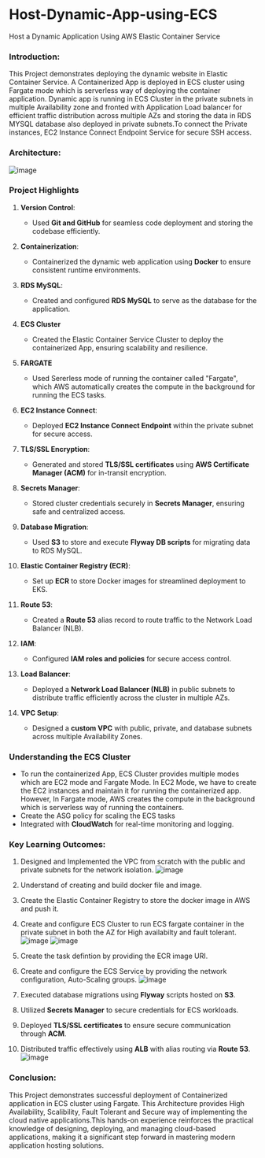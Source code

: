 # Host-Dynamic-App-using-ECS
Host a Dynamic Application Using AWS Elastic Container Service

### Introduction:
This Project demonstrates deploying the dynamic website in Elastic Container Service. A Containerized App is deployed in ECS cluster using Fargate mode which is serverless way of deploying the container application. Dynamic app is running in ECS Cluster in the private subnets in multiple Availability zone and fronted with Application Load balancer for efficient traffic distribution across multiple AZs and storing the data in RDS MYSQL database also deployed in private subnets.To connect the Private instances, EC2 Instance Connect Endpoint Service for secure SSH access.

### Architecture:

![image](https://github.com/user-attachments/assets/2db4aba9-7149-417d-bb10-9ad494b713b5)

### **Project Highlights**

1. **Version Control**:
   - Used **Git and GitHub** for seamless code deployment and storing the codebase efficiently.

2. **Containerization**:
   - Containerized the dynamic web application using **Docker** to ensure consistent runtime environments.

3. **RDS MySQL**:
   - Created and configured **RDS MySQL** to serve as the database for the application.

4. **ECS Cluster**
   - Created the Elastic Container Service Cluster to deploy the containerized App, ensuring scalability and resilience.

5. **FARGATE**
   - Used Sererless mode of running the container called "Fargate", which AWS automatically creates the compute in the background for running the ECS tasks.

6. **EC2 Instance Connect**:
   - Deployed **EC2 Instance Connect Endpoint** within the private subnet for secure access.

7. **TLS/SSL Encryption**:
   - Generated and stored **TLS/SSL certificates** using **AWS Certificate Manager (ACM)** for in-transit encryption.

8. **Secrets Manager**:
   - Stored cluster credentials securely in **Secrets Manager**, ensuring safe and centralized access.

9. **Database Migration**:
   - Used **S3** to store and execute **Flyway DB scripts** for migrating data to RDS MySQL.

10. **Elastic Container Registry (ECR)**:
    - Set up **ECR** to store Docker images for streamlined deployment to EKS.

11. **Route 53**:
    - Created a **Route 53** alias record to route traffic to the Network Load Balancer (NLB).

12. **IAM**:
    - Configured **IAM roles and policies** for secure access control.

13. **Load Balancer**:
    - Deployed a **Network Load Balancer (NLB)** in public subnets to distribute traffic efficiently across the cluster in multiple AZs.

14. **VPC Setup**:
    - Designed a **custom VPC** with public, private, and database subnets across multiple Availability Zones.
   
### **Understanding the ECS Cluster**
- To run the containerized App, ECS Cluster provides multiple modes which are EC2 mode and Fargate Mode. In EC2 Mode, we have to create the EC2 instances and maintain it for running the containerized app. However, In Fargate mode, AWS creates the compute in the background which is serverless way of running the containers.
- Create the ASG policy for scaling the ECS tasks
- Integrated with **CloudWatch** for real-time monitoring and logging.

### Key Learning Outcomes:
1. Designed and Implemented the VPC from scratch with the public and private subnets for the network isolation.
![image](https://github.com/user-attachments/assets/1e0f0b9f-1d05-4513-a951-82f360e72176)

2. Understand of creating and build docker file and image.

3. Create the Elastic Container Registry to store the docker image in AWS and push it.

4. Create and configure ECS Cluster to run ECS fargate container in the private subnet in both the AZ for High availabilty and fault tolerant.
![image](https://github.com/user-attachments/assets/c921a39c-493c-4226-bd60-1da2e3b43552)
![image](https://github.com/user-attachments/assets/590f0780-f9ae-40a0-a0ed-48429e0576a4)

5. Create the task defintion by providing the ECR image URI.

6. Create and configure the ECS Service by providing the network configuration, Auto-Scaling groups.
![image](https://github.com/user-attachments/assets/eaee3f14-0d4b-4d85-8821-7c70248fb3ce)

7. Executed database migrations using **Flyway** scripts hosted on **S3**.

8. Utilized **Secrets Manager** to secure credentials for ECS workloads.

9. Deployed **TLS/SSL certificates** to ensure secure communication through **ACM**.

10. Distributed traffic effectively using **ALB** with alias routing via **Route 53**.
![image](https://github.com/user-attachments/assets/04636b12-4b0e-446d-a440-40b277482422)

### Conclusion:
This Project demonstrates successful deployment of Containerized application in ECS cluster using Fargate. This Architecture provides High Availability, Scalibility, Fault Tolerant and Secure way of implementing the cloud native applications.This hands-on experience reinforces the practical knowledge of designing, deploying, and managing cloud-based applications, making it a significant step forward in mastering modern application hosting solutions.
